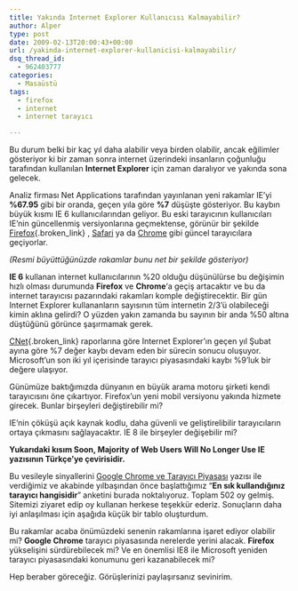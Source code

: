 ```yaml
---
title: Yakında Internet Explorer Kullanıcısı Kalmayabilir?
author: Alper
type: post
date: 2009-02-13T20:00:43+00:00
url: /yakinda-internet-explorer-kullanicisi-kalmayabilir/
dsq_thread_id:
  - 962403777
categories:
  - Masaüstü
tags:
  - firefox
  - internet
  - internet tarayıcı

---
```

Bu durum belki bir kaç yıl daha alabilir veya birden olabilir, ancak eğilimler gösteriyor ki bir zaman sonra internet üzerindeki insanların çoğunluğu tarafından kullanılan **Internet Explorer** için zaman daralıyor ve yakında sona gelecek. 

Analiz firması Net Applications tarafından yayınlanan yeni rakamlar IE&#8217;yi **%67.95** gibi bir oranda, geçen yıla göre **%7** düşüşte gösteriyor. Bu kaybın büyük kısmı IE 6 kullanıcılarından geliyor. Bu eski tarayıcının kullanıcıları IE&#8217;nin güncellenmiş versiyonlarına geçmektense, görünür bir şekilde [Firefox][1]{.broken_link} , [Safari][2] ya da [Chrome][3] gibi güncel tarayıcılara geçiyorlar. <!--more-->

  
_(Resmi büyüttüğünüzde rakamlar bunu net bir şekilde gösteriyor)_

**IE 6** kullanan internet kullanıcılarının %20 olduğu düşünülürse bu değişimin hızlı olması durumunda **Firefox** ve **Chrome**&#8216;a geçiş artacaktır ve bu da internet tarayıcısı pazarındaki rakamları komple değiştirecektir. Bir gün Internet Explorer kullananların sayısının tüm internetin 2/3&#8217;ü olabileceği kimin aklına gelirdi? O yüzden yakın zamanda bu sayının bir anda %50 altına düştüğünü görünce şaşırmamak gerek.

[CNet][4]{.broken_link} raporlarına göre Internet Explorer&#8217;ın geçen yıl Şubat ayına göre %7 değer kaybı devam eden bir sürecin sonucu oluşuyor. Microsoft&#8217;un son iki yıl içerisinde tarayıcı piyasasındaki kaybı %9&#8217;luk bir değere ulaşıyor. 

Günümüze baktığımızda dünyanın en büyük arama motoru şirketi kendi tarayıcısını öne çıkartıyor. Firefox&#8217;un yeni mobil versiyonu yakında hizmete girecek. Bunlar birşeyleri değiştirebilir mi?

IE&#8217;nin çöküşü açık kaynak kodlu, daha güvenli ve geliştirelibilir tarayıcıların ortaya çıkmasını sağlayacaktır. IE 8 ile birşeyler değişebilir mi? 

**Yukarıdaki kısım Soon, Majority of Web Users Will No Longer Use IE yazısının Türkçe&#8217;ye çevirisidir.**

Bu vesileyle sinyallerini [Google Chrome ve Tarayıcı Piyasası][5] yazısı ile verdiğimiz ve akabinde yılbaşından önce başlattığımız &#8220;**En sık kullandığınız tarayıcı hangisidir**&#8221; anketini burada noktalıyoruz. Toplam 502 oy gelmiş. Sitemizi ziyaret edip oy kullanan herkese teşekkür ederiz. Sonuçların daha iyi anlaşılması için aşağıda küçük bir tablo oluşturdum.

Bu rakamlar acaba önümüzdeki senenin rakamlarına işaret ediyor olabilir mi? **Google Chrome** tarayıcı piyasasında nerelerde yerini alacak. **Firefox** yükselişini sürdürebilecek mi? Ve en önemlisi IE8 ile Microsoft yeniden tarayıcı piyasasındaki konumunu geri kazanabilecek mi? 

Hep beraber göreceğiz. Görüşlerinizi paylaşırsanız sevinirim.

 [1]: https://www.mozilla-europe.org/tr/firefox/
 [2]: https://www.apple.com/safari/
 [3]: https://www.google.com/chrome
 [4]: https://news.cnet.com/8301-1023_3-10154447-93.html?part=rss&subj=news&tag=2547-1_3-0-20
 [5]: https://www.murekkep.org/google-chrome-ve-tarayici-piyasasi-572